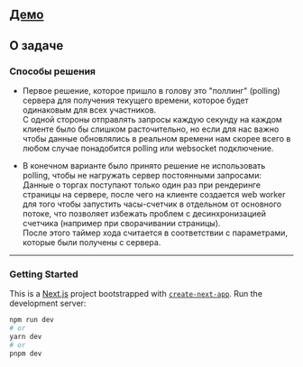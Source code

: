 ## [Демо](https://sync-test-evgeny-rov.vercel.app/)

## О задаче
  ### Способы решения
  * Первое решение, которое пришло в голову это "поллинг" (polling) сервера для получения текущего времени, которое будет одинаковым для всех участников.  
  С одной стороны отправлять запросы каждую секунду на каждом клиенте было бы слишком расточительно, но если для нас важно чтобы данные обновлялись в реальном времени нам скорее всего в любом случае понадобится polling или websocket подключение.
  
  
  * В конечном варианте было принято решение не использовать polling, чтобы не нагружать сервер постоянными запросами:
  Данные о торгах поступают только один раз при рендеринге страницы на сервере, после чего на клиенте создается web worker для того чтобы запустить часы-счетчик в отдельном от основного потоке, что позволяет избежать проблем с десинхронизацией счетчика (например при сворачивании страницы).  
  После этого таймер хода считается в соответствии с параметрами, которые были получены с сервера.
  
---

### Getting Started

This is a [Next.js](https://nextjs.org/) project bootstrapped with [`create-next-app`](https://github.com/vercel/next.js/tree/canary/packages/create-next-app).
Run the development server:

```bash
npm run dev
# or
yarn dev
# or
pnpm dev
```
